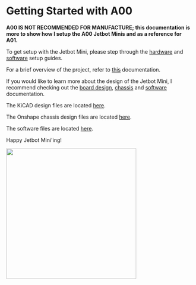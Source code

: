# Getting Started with A00

**A00 IS NOT RECOMMENDED FOR MANUFACTURE; this documentation is more to show how I setup the A00 Jetbot Minis and as a reference for A01.**

To get setup with the Jetbot Mini, please step through the [hardware](https://github.com/NVIDIA-AI-IOT/jetbot_mini/blob/main/docs/A00_hardware_setup.md) and [software](https://github.com/NVIDIA-AI-IOT/jetbot_mini/blob/main/docs/A00_software_setup.md) setup guides. 

For a brief overview of the project, refer to [this](https://github.com/NVIDIA-AI-IOT/jetbot_mini/blob/main/docs/project_overview.md) documentation. 

If you would like to learn more about the design of the Jetbot Mini, I recommend checking out the [board design](https://github.com/NVIDIA-AI-IOT/jetbot_mini/tree/main/docs/board_design), [chassis](https://github.com/NVIDIA-AI-IOT/jetbot_mini/tree/main/docs/chassis) and [software](https://github.com/NVIDIA-AI-IOT/jetbot_mini/tree/main/docs/software) documentation.

The KiCAD design files are located [here](https://github.com/NVIDIA-AI-IOT/jetbot_mini/tree/main/design).

The Onshape chassis design files are located [here](https://github.com/NVIDIA-AI-IOT/jetbot_mini/tree/main/assets/chassis). 

The software files are located [here](https://github.com/NVIDIA-AI-IOT/jetbot_mini/tree/main/jetbot). 

Happy Jetbot Mini'ing!

<p align="left">
<img src=/assets/images/Two_Jetbot_Minis_v9.jpg height="350px"/>
</p>
